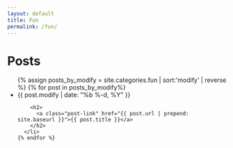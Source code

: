 ```yaml
---
layout: default
title: Fun
permalink: /fun/
---
```


<div class="home">

  <h1 class="page-heading">Posts</h1>

  <ul class="post-list">
  {% assign posts_by_modify = site.categories.fun | sort:'modify' | reverse %}
    {% for post in posts_by_modify%}
      <li>
        <span class="post-meta">{{ post.modify | date: "%b %-d, %Y" }}</span>

        <h2>
          <a class="post-link" href="{{ post.url | prepend: site.baseurl }}">{{ post.title }}</a>
        </h2>
      </li>
    {% endfor %}
  </ul>

</div>
